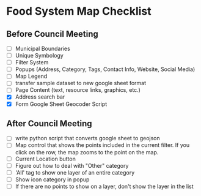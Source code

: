 # Food System Map Checklist

## Before Council Meeting
- [ ] Municipal Boundaries
- [ ] Unique Symbology
- [ ] Filter System  
- [ ] Popups (Address, Category, Tags, Contact Info, Website, Social Media)
- [ ] Map Legend
- [ ] transfer sample dataset to new google sheet format
- [ ] Page Content (text, resource links, graphics, etc.)
- [X] Address search bar
- [X] Form Google Sheet Geocoder Script

## After Council Meeting
- [ ] write python script that converts google sheet to geojson
- [ ] Map control that shows the points included in the current filter. If you click on the row, the map zooms to the point on the map.
- [ ] Current Location button
- [ ] Figure out how to deal with "Other" category
- [ ] 'All' tag to show one layer of an entire category
- [ ] Show icon category in popup
- [ ] If there are no points to show on a layer, don't show the layer in the list

